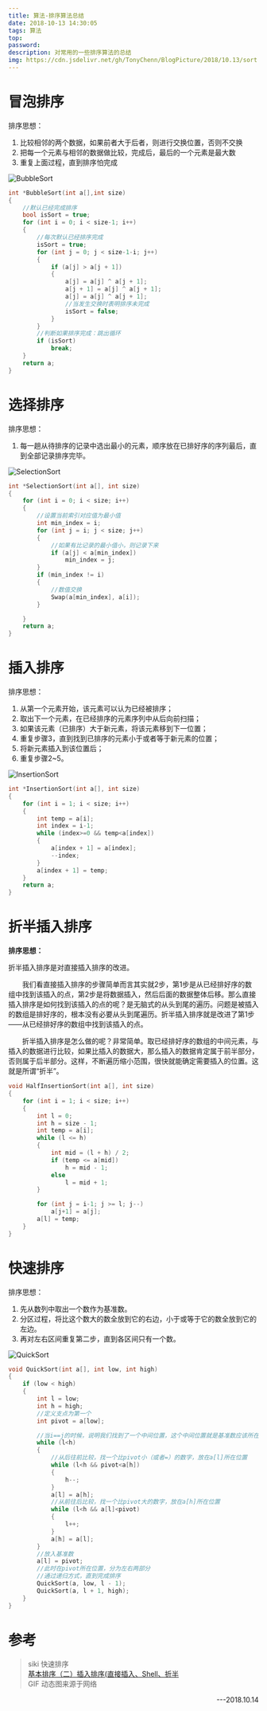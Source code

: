 ```yaml
---
title: 算法-排序算法总结
date: 2018-10-13 14:30:05
tags: 算法
top:
password:
description: 对常用的一些排序算法的总结
img: https://cdn.jsdelivr.net/gh/TonyChenn/BlogPicture/2018/10.13/sort.jpg
---
```


# 冒泡排序
排序思想：
1. 比较相邻的两个数据，如果前者大于后者，则进行交换位置，否则不交换
2. 把每一个元素与相邻的数据做比较，完成后，最后的一个元素是最大数
3. 重复上面过程，直到排序怕完成

![BubbleSort](https://cdn.jsdelivr.net/gh/TonyChenn/BlogPicture/2018/10.13/BubbleSort.gif)

```c++
int *BubbleSort(int a[],int size)
{
	//默认已经完成排序
	bool isSort = true;
	for (int i = 0; i < size-1; i++)
	{
		//每次默认已经排序完成
		isSort = true;
		for (int j = 0; j < size-1-i; j++)
		{
			if (a[j] > a[j + 1])
			{
				a[j] = a[j] ^ a[j + 1];
				a[j + 1] = a[j] ^ a[j + 1];
				a[j] = a[j] ^ a[j + 1];
				//当发生交换时表明排序未完成
				isSort = false;
			}
		}
		//判断如果排序完成：跳出循环
		if (isSort)
			break;
	}
	return a;
}
```
# 选择排序
排序思想：
1. 每一趟从待排序的记录中选出最小的元素，顺序放在已排好序的序列最后，直到全部记录排序完毕。

![SelectionSort](https://cdn.jsdelivr.net/gh/TonyChenn/BlogPicture/2018/10.13/SelectionSort.gif)

```c++
int *SelectionSort(int a[], int size)
{
	for (int i = 0; i < size; i++)
	{
		//设置当前索引对应值为最小值
		int min_index = i;
		for (int j = i; j < size; j++)
		{
			//如果有比记录的最小值小，则记录下来
			if (a[j] < a[min_index])
				min_index = j;
		}
		if (min_index != i)
		{
			//数值交换
			Swap(a[min_index], a[i]);
		}

	}
	return a;
}
```
# 插入排序
排序思想：
1. 从第一个元素开始，该元素可以认为已经被排序；
2. 取出下一个元素，在已经排序的元素序列中从后向前扫描；
3. 如果该元素（已排序）大于新元素，将该元素移到下一位置；
4. 重复步骤3，直到找到已排序的元素小于或者等于新元素的位置；
5. 将新元素插入到该位置后；
6. 重复步骤2~5。

![InsertionSort](https://cdn.jsdelivr.net/gh/TonyChenn/BlogPicture/2018/10.13/InsertionSort.gif)

```c++
int *InsertionSort(int a[], int size)
{
	for (int i = 1; i < size; i++)
	{
		int temp = a[i];
		int index = i-1;
		while (index>=0 && temp<a[index])
		{
			a[index + 1] = a[index];
			--index;
		}
		a[index + 1] = temp;
	}
	return a;
}
```
# 折半插入排序
<b>排序思想：</b>

折半插入排序是对直接插入排序的改进。

　　我们看直接插入排序的步骤简单而言其实就2步，第1步是从已经排好序的数组中找到该插入的点，第2步是将数据插入，然后后面的数据整体后移。那么直接插入排序是如何找到该插入的点的呢？是无脑式的从头到尾的遍历。问题是被插入的数组是排好序的，根本没有必要从头到尾遍历。折半插入排序就是改进了第1步——从已经排好序的数组中找到该插入的点。

　　折半插入排序是怎么做的呢？非常简单。取已经排好序的数组的中间元素，与插入的数据进行比较，如果比插入的数据大，那么插入的数据肯定属于前半部分，否则属于后半部分。这样，不断遍历缩小范围，很快就能确定需要插入的位置。这就是所谓“折半”。

```c++
void HalfInsertionSort(int a[], int size)
{
	for (int i = 1; i < size; i++)
	{
		int l = 0;
		int h = size - 1;
		int temp = a[i];
		while (l <= h)
		{
			int mid = (l + h) / 2;
			if (temp <= a[mid])
				h = mid - 1;
			else
				l = mid + 1;
		}

		for (int j = i-1; j >= l; j--)
			a[j+1] = a[j];
		a[l] = temp;
	}
}
```

# 快速排序
排序思想：

1. 先从数列中取出一个数作为基准数。
2. 分区过程，将比这个数大的数全放到它的右边，小于或等于它的数全放到它的左边。
3. 再对左右区间重复第二步，直到各区间只有一个数。

![QuickSort](https://cdn.jsdelivr.net/gh/TonyChenn/BlogPicture/2018/10.13/QuickSort.gif)

```c++
void QuickSort(int a[], int low, int high)
{
	if (low < high)
	{
		int l = low;
		int h = high;
		//定义支点为第一个
		int pivot = a[low];

		//当i==j的时候，说明我们找到了一个中间位置，这个中间位置就是基准数应该所在的位置
		while (l<h)
		{
			//从后往前比较，找一个比pivot小（或者=）的数字，放在a[l]所在位置
			while (l<h && pivot<a[h])
			{
				h--;
			}
			a[l] = a[h];
			//从前往后比较，找一个比pivot大的数字，放在a[h]所在位置
			while (l<h && a[l]<pivot)
			{
				l++;
			}
			a[h] = a[l];
		}
		//放入基准数
		a[l] = pivot;
		//此时在pivot所在位置，分为左右两部分
		//通过递归方式，直到完成排序
		QuickSort(a, low, l - 1);
		QuickSort(a, l + 1, high);
	}
}
```


# 参考
> siki 快速排序</br>
> [基本排序（二）插入排序(直接插入、Shell、折半](https://www.cnblogs.com/zrtqsk/p/3807611.html)</br>
> GIF 动态图来源于网络

<div align="right">---2018.10.14</div>